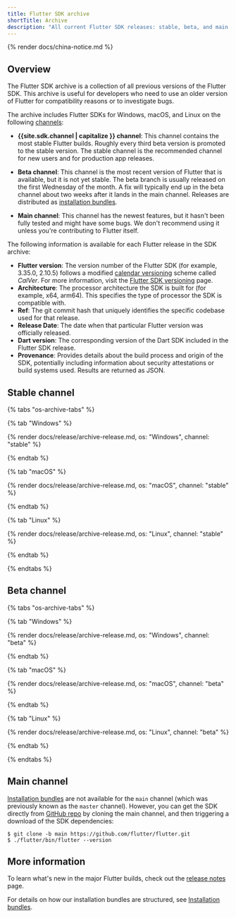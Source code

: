```yaml
---
title: Flutter SDK archive
shortTitle: Archive
description: "All current Flutter SDK releases: stable, beta, and main."
---
```


{% render docs/china-notice.md %}

## Overview

The Flutter SDK archive is a collection of all previous versions of the
Flutter SDK. This archive is useful for developers who need to use an older
version of Flutter for compatibility reasons or to investigate bugs.

The archive includes Flutter SDKs for Windows, macOS, and Linux on the
following [channels][]:

*   **{{site.sdk.channel | capitalize }} channel**: This channel contains the
    most stable Flutter builds. Roughly every third beta version is promoted
    to the stable version. The stable channel is the recommended channel for
    new users and for production app releases.

*   **Beta channel**: This channel is the most recent version of Flutter that is
    available, but it is not yet stable. The beta branch is usually released
    on the first Wednesday of the month. A fix will typically end up in the
    beta channel about two weeks after it lands in the main channel. 
    Releases are distributed as [installation bundles][].

*   **Main channel**: This channel has the newest features, but it hasn't been fully
    tested and might have some bugs. We don't recommend using it unless you're
    contributing to Flutter itself.

The following information is available for each Flutter release in the
SDK archive:

*   **Flutter version**: The version number of the Flutter SDK
    (for example, 3.35.0, 2.10.5) follows a modified
    [calendar versioning][] scheme called _CalVer_.
    For more information, visit the [Flutter SDK versioning][] page.
*   **Architecture**: The processor architecture the SDK is built for
    (for example, x64, arm64). This specifies the type of processor the SDK is
    compatible with.
*   **Ref**: The git commit hash that uniquely identifies the specific codebase
    used for that release.
*   **Release Date**: The date when that particular Flutter version was
    officially released.
*   **Dart version**: The corresponding version of the Dart SDK included in the
    Flutter SDK release.
*   **Provenance**: Provides details about the build process and origin of the
    SDK, potentially including information about security attestations or
    build systems used. Results are returned as JSON.

[calendar versioning]: https://calver.org/
[Flutter SDK versioning]: {{site.repo.flutter}}/blob/main/docs/releases/Release-versioning.md

## Stable channel

{% tabs "os-archive-tabs" %}

{% tab "Windows" %}

{% render docs/release/archive-release.md, os: "Windows", channel: "stable" %}

{% endtab %}

{% tab "macOS" %}

{% render docs/release/archive-release.md, os: "macOS", channel: "stable" %}

{% endtab %}

{% tab "Linux" %}

{% render docs/release/archive-release.md, os: "Linux", channel: "stable" %}

{% endtab %}

{% endtabs %}


## Beta channel

{% tabs "os-archive-tabs" %}

{% tab "Windows" %}

{% render docs/release/archive-release.md, os: "Windows", channel: "beta" %}

{% endtab %}

{% tab "macOS" %}

{% render docs/release/archive-release.md, os: "macOS", channel: "beta" %}

{% endtab %}

{% tab "Linux" %}

{% render docs/release/archive-release.md, os: "Linux", channel: "beta" %}

{% endtab %}

{% endtabs %}


<a id="master-channel" aria-hidden="true"></a>

## Main channel

[Installation bundles][] are not available for the `main` channel
(which was previously known as the `master` channel).
However, you can get the SDK directly from
[GitHub repo][] by cloning the main channel,
and then triggering a download of the SDK dependencies:

```console
$ git clone -b main https://github.com/flutter/flutter.git
$ ./flutter/bin/flutter --version
```

## More information

To learn what's new in the major Flutter builds, check out the
[release notes][] page.

For details on how our installation bundles are structured,
see [Installation bundles][].

[channels]: {{site.repo.flutter}}/blob/main/docs/releases/Flutter-build-release-channels.md
[release notes]: /release/release-notes
[GitHub repo]: {{site.repo.flutter}}
[Installation bundles]: {{site.repo.flutter}}/blob/main/docs/infra/Flutter-Installation-Bundles.md
